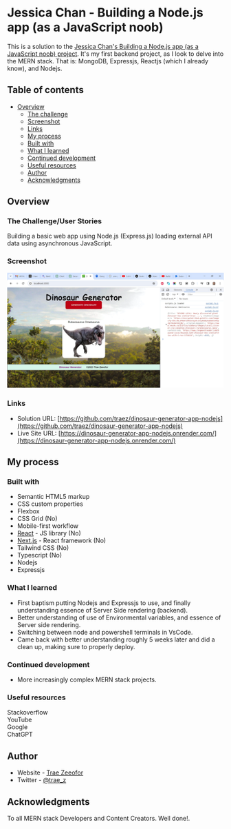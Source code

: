 # Jessica Chan - Building a Node.js app (as a JavaScript noob)

This is a solution to the [Jessica Chan's Building a Node.js app (as a JavaScript noob) project](https://www.youtube.com/watch?v=wYALykLb5oY). It's my first backend project, as I look to delve into the MERN stack. That is: MongoDB, Expressjs, Reactjs (which I already know), and Nodejs. 

## Table of contents

- [Overview](#overview)
  - [The challenge](#the-challenge)
  - [Screenshot](#screenshot)
  - [Links](#links)
  - [My process](#my-process)
  - [Built with](#built-with)
  - [What I learned](#what-i-learned)
  - [Continued development](#continued-development)
  - [Useful resources](#useful-resources)
  - [Author](#author)
  - [Acknowledgments](#acknowledgments)

## Overview

### The Challenge/User Stories

Building a basic web app using Node.js (Express.js) loading external API data using asynchronous JavaScript.

### Screenshot

![](/public/images/screenshot-desktop.png)

### Links

- Solution URL: [https://github.com/traez/dinosaur-generator-app-nodejs](https://github.com/traez/dinosaur-generator-app-nodejs)
- Live Site URL: [https://dinosaur-generator-app-nodejs.onrender.com/](https://dinosaur-generator-app-nodejs.onrender.com/)

## My process

### Built with

- Semantic HTML5 markup
- CSS custom properties
- Flexbox
- CSS Grid (No)
- Mobile-first workflow
- [React](https://reactjs.org/) - JS library (No)
- [Next.js](https://nextjs.org/) - React framework (No)
- Tailwind CSS (No)
- Typescript (No)
- Nodejs
- Expressjs

### What I learned

- First baptism putting Nodejs and Expressjs to use, and finally understanding essence of Server Side rendering (backend).
- Better understanding of use of Environmental variables, and essence of Server side rendering.
- Switching between node and powershell terminals in VsCode.
- Came back with better understanding roughly 5 weeks later and did a clean up, making sure to properly deploy.  

### Continued development

- More increasingly complex MERN stack projects. 

### Useful resources

Stackoverflow  
YouTube  
Google  
ChatGPT

## Author

- Website - [Trae Zeeofor](https://github.com/traez)
- Twitter - [@trae_z](https://twitter.com/trae_z)

## Acknowledgments

To all MERN stack Developers and Content Creators. Well done!.
